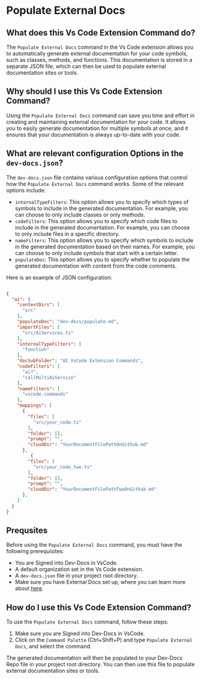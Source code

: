 # Populate External Docs

## What does this Vs Code Extension Command do?

The `Populate External Docs` command in the Vs Code extension allows you to automatically generate external documentation for your code symbols, such as classes, methods, and functions. This documentation is stored in a separate JSON file, which can then be used to populate external documentation sites or tools.

## Why should I use this Vs Code Extension Command?

Using the `Populate External Docs` command can save you time and effort in creating and maintaining external documentation for your code. It allows you to easily generate documentation for multiple symbols at once, and it ensures that your documentation is always up-to-date with your code.

## What are relevant configuration Options in the `dev-docs.json`?

The `dev-docs.json` file contains various configuration options that control how the `Populate External Docs` command works. Some of the relevant options include:

- `internalTypeFilters`: This option allows you to specify which types of symbols to include in the generated documentation. For example, you can choose to only include classes or only methods.
- `codeFilters`: This option allows you to specify which code files to include in the generated documentation. For example, you can choose to only include files in a specific directory.
- `nameFilters`: This option allows you to specify which symbols to include in the generated documentation based on their names. For example, you can choose to only include symbols that start with a certain letter.
- `populateDoc`: This option allows you to specify whether to populate the generated documentation with content from the code comments.

Here is an example of JSON configuration:

```json

{
  "ai": {
    "contextDirs": [
      "src"
    ],
    "populateDoc": "dev-docs/populate.md",
    "importFiles": [
      "src/AiServices.ts"
    ],
    "internalTypeFilters": [
      "function"
    ],
    "docSubFolder": "AI VsCode Extension Commands",
    "codeFilters": [
      "ai?",
      "callMultiAiService"
    ],
    "nameFilters": [
      "vscode.commands"
    ],
    "mappings": [
      {
        "files": [
          "src/your_code.ts"
        ],
        "folder": [],
        "prompt": "",
        "cloudDir": "YourDocumentFilePathOnGithub.md"
      },
         {
        "files": [
          "src/your_code_two.ts"
        ],
        "folder": [],
        "prompt": "",
        "cloudDir": "YourDocumentFilePathTwoOnGithub.md"
      },
    ]
  }
}

```

## Prequsites

Before using the `Populate External Docs` command, you must have the following prerequisites:

- You are Signed into Dev-Docs in VsCode.
- A default organization set in the Vs Code extension.
- A `dev-docs.json` file in your project root directory.
- Make sure you have External Docs set up, where you can learn more about [here](/docs/external%20docs/How%20to%20Get%20Started%20With%20External%20Docs).

## How do I use this Vs Code Extension Command?

To use the `Populate External Docs` command, follow these steps:


1. Make sure you are Signed into Dev-Docs in VsCode. 
2. Click on the `Command Palette` (Ctrl+Shift+P) and type `Populate External Docs`, and select the command.


The generated documentation will then be populated to your Dev-Docs Repo file in your project root directory. You can then use this file to populate external documentation sites or tools.


